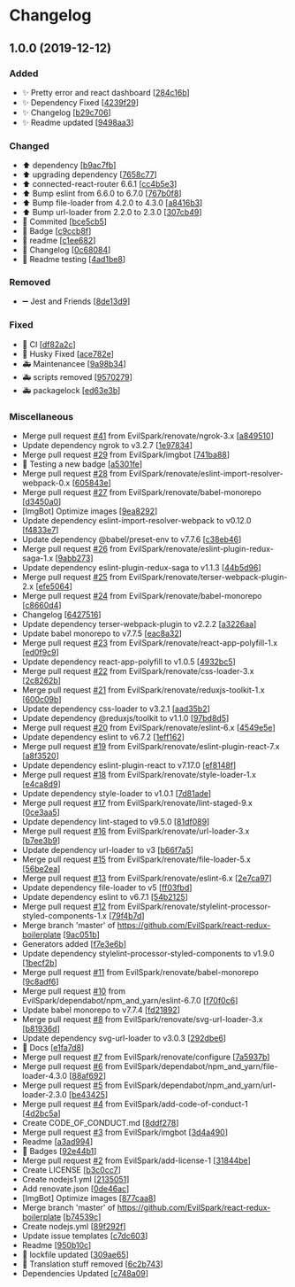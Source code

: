 # Changelog

<a name="1.0.0"></a>

## 1.0.0 (2019-12-12)

### Added

- ✨ Pretty error and react dashboard [[284c16b](https://github.com/EvilSpark/react-redux-boilerplate/commit/284c16b3fac109c80f201d679c6c4b3ecdaf561c)]
- ✨ Dependency Fixed [[4239f29](https://github.com/EvilSpark/react-redux-boilerplate/commit/4239f294150017df77ebae8d8dec5f71c63dca01)]
- ✨ Changelog [[b29c706](https://github.com/EvilSpark/react-redux-boilerplate/commit/b29c70665c468b19db5b16e6107e98888ee9d0a0)]
- ✨ Readme updated [[9498aa3](https://github.com/EvilSpark/react-redux-boilerplate/commit/9498aa3e92cd5f0f36c6bbc6077fd51e48757316)]

### Changed

- ⬆️ dependency [[b9ac7fb](https://github.com/EvilSpark/react-redux-boilerplate/commit/b9ac7fba65c42956c454f58db0fbbb18afd877b1)]
- ⬆️ upgrading dependency [[7658c77](https://github.com/EvilSpark/react-redux-boilerplate/commit/7658c7799fa6a3fc443f1eecbe454a95df0b292c)]
- ⬆️ connected-react-router 6.6.1 [[cc4b5e3](https://github.com/EvilSpark/react-redux-boilerplate/commit/cc4b5e3670c6bb6a984011b191b741a5f503ed56)]
- ⬆️ Bump eslint from 6.6.0 to 6.7.0 [[767b0f8](https://github.com/EvilSpark/react-redux-boilerplate/commit/767b0f80b7c225d191ad1cc40ef1a3bd643d4731)]
- ⬆️ Bump file-loader from 4.2.0 to 4.3.0 [[a8416b3](https://github.com/EvilSpark/react-redux-boilerplate/commit/a8416b32360de8303bd5ef8e44ab699ab6b3fb34)]
- ⬆️ Bump url-loader from 2.2.0 to 2.3.0 [[307cb49](https://github.com/EvilSpark/react-redux-boilerplate/commit/307cb49a729da9e1a3025f83cb1cedfb7f92439c)]
- 🎨 Commited [[bce5cb5](https://github.com/EvilSpark/react-redux-boilerplate/commit/bce5cb55f7455ba6c3baab248ac77989e69c2eaa)]
- 🎨 Badge [[c9ccb8f](https://github.com/EvilSpark/react-redux-boilerplate/commit/c9ccb8f1cd5738e1f4959d5c7fc7e364467bce38)]
- 🎨 readme [[c1ee682](https://github.com/EvilSpark/react-redux-boilerplate/commit/c1ee6829c98fb4a0e3beafc0614314e16520bf31)]
- 🎨 Changelog [[0c68084](https://github.com/EvilSpark/react-redux-boilerplate/commit/0c68084a6d7ffcbbed0f0e4d43e066e017037088)]
- 🎨 Readme testing [[4ad1be8](https://github.com/EvilSpark/react-redux-boilerplate/commit/4ad1be8cbf3bc1ca7f971e5be2bf7713ca965161)]

### Removed

- ➖ Jest and Friends [[8de13d9](https://github.com/EvilSpark/react-redux-boilerplate/commit/8de13d91b9ba77249b7a5722bb74400d3cf36563)]

### Fixed

- 🐛 CI [[df82a2c](https://github.com/EvilSpark/react-redux-boilerplate/commit/df82a2c9e0e36155f87dcc24e9dd9bd46df4f330)]
- 🐛 Husky Fixed [[ace782e](https://github.com/EvilSpark/react-redux-boilerplate/commit/ace782ec550070e51a145a1d589a5bc30993c7d5)]
- 🚑 Maintenancee [[9a98b34](https://github.com/EvilSpark/react-redux-boilerplate/commit/9a98b340a2ada91facb0a6742e58add4ebbd95f0)]
- 🚑 scripts removed [[9570279](https://github.com/EvilSpark/react-redux-boilerplate/commit/95702799e74f0b218ad1c9265e4d6c32638a603b)]
- 🚑 packagelock [[ed63e3b](https://github.com/EvilSpark/react-redux-boilerplate/commit/ed63e3b6f3b0e9b4cb028d8a6622be3f8a433f05)]

### Miscellaneous

- Merge pull request [#41](https://github.com/EvilSpark/react-redux-boilerplate/issues/41) from EvilSpark/renovate/ngrok-3.x [[a849510](https://github.com/EvilSpark/react-redux-boilerplate/commit/a8495101eb55b80d862a7163277391ee923e53db)]
- Update dependency ngrok to v3.2.7 [[1e97834](https://github.com/EvilSpark/react-redux-boilerplate/commit/1e97834938f2b810d9ad9641de625a9709232d34)]
- Merge pull request [#29](https://github.com/EvilSpark/react-redux-boilerplate/issues/29) from EvilSpark/imgbot [[741ba88](https://github.com/EvilSpark/react-redux-boilerplate/commit/741ba88b45e596b2d23df5173a54d9536b8175e9)]
- 📝 Testing a new badge [[a5301fe](https://github.com/EvilSpark/react-redux-boilerplate/commit/a5301fe7d5abfe9395debf53db10390a52b4c3fa)]
- Merge pull request [#28](https://github.com/EvilSpark/react-redux-boilerplate/issues/28) from EvilSpark/renovate/eslint-import-resolver-webpack-0.x [[605843e](https://github.com/EvilSpark/react-redux-boilerplate/commit/605843e84123efaec34a2a25ac5c8b0df6450dd1)]
- Merge pull request [#27](https://github.com/EvilSpark/react-redux-boilerplate/issues/27) from EvilSpark/renovate/babel-monorepo [[d3450a0](https://github.com/EvilSpark/react-redux-boilerplate/commit/d3450a00a5982cef53a6eafbd9fbe0aa984fc4e4)]
- [ImgBot] Optimize images [[9ea8292](https://github.com/EvilSpark/react-redux-boilerplate/commit/9ea82927deca3e793a5ed4719ed438f6ba36784b)]
- Update dependency eslint-import-resolver-webpack to v0.12.0 [[f4833e7](https://github.com/EvilSpark/react-redux-boilerplate/commit/f4833e73085897416a5e9c448f604da5ade57e99)]
- Update dependency @babel/preset-env to v7.7.6 [[c38eb46](https://github.com/EvilSpark/react-redux-boilerplate/commit/c38eb466b52c42d276c41221550f7be2984b6d65)]
- Merge pull request [#26](https://github.com/EvilSpark/react-redux-boilerplate/issues/26) from EvilSpark/renovate/eslint-plugin-redux-saga-1.x [[9abb273](https://github.com/EvilSpark/react-redux-boilerplate/commit/9abb2730512e62636c89caf7a7c30e758293d029)]
- Update dependency eslint-plugin-redux-saga to v1.1.3 [[44b5d96](https://github.com/EvilSpark/react-redux-boilerplate/commit/44b5d96d39e5dafdf0f7ad73ce37267c08238587)]
- Merge pull request [#25](https://github.com/EvilSpark/react-redux-boilerplate/issues/25) from EvilSpark/renovate/terser-webpack-plugin-2.x [[efe5064](https://github.com/EvilSpark/react-redux-boilerplate/commit/efe5064d877c6f9d43b48651d80940511582d088)]
- Merge pull request [#24](https://github.com/EvilSpark/react-redux-boilerplate/issues/24) from EvilSpark/renovate/babel-monorepo [[c8660d4](https://github.com/EvilSpark/react-redux-boilerplate/commit/c8660d4da2d0413d509b2c80a7a9cc5a74f1a6d5)]
- Changelog [[6427516](https://github.com/EvilSpark/react-redux-boilerplate/commit/642751661a91529f7425e0384c4901a2e27bcb11)]
- Update dependency terser-webpack-plugin to v2.2.2 [[a3226aa](https://github.com/EvilSpark/react-redux-boilerplate/commit/a3226aabd38f85638ea53fd5feaecf3758bf1cd2)]
- Update babel monorepo to v7.7.5 [[eac8a32](https://github.com/EvilSpark/react-redux-boilerplate/commit/eac8a323020b843de144b04f922dc01ed0ff6936)]
- Merge pull request [#23](https://github.com/EvilSpark/react-redux-boilerplate/issues/23) from EvilSpark/renovate/react-app-polyfill-1.x [[ed0f9c9](https://github.com/EvilSpark/react-redux-boilerplate/commit/ed0f9c96e2836a83114922994938aec108998341)]
- Update dependency react-app-polyfill to v1.0.5 [[4932bc5](https://github.com/EvilSpark/react-redux-boilerplate/commit/4932bc5def09deb2846254bce88d359b352452f9)]
- Merge pull request [#22](https://github.com/EvilSpark/react-redux-boilerplate/issues/22) from EvilSpark/renovate/css-loader-3.x [[2c8262b](https://github.com/EvilSpark/react-redux-boilerplate/commit/2c8262bece822b32fc2840af65eee1788a0c3b56)]
- Merge pull request [#21](https://github.com/EvilSpark/react-redux-boilerplate/issues/21) from EvilSpark/renovate/reduxjs-toolkit-1.x [[600c09b](https://github.com/EvilSpark/react-redux-boilerplate/commit/600c09baf75f3e788eb326a2bdc01f19b969e4a3)]
- Update dependency css-loader to v3.2.1 [[aad35b2](https://github.com/EvilSpark/react-redux-boilerplate/commit/aad35b27b7ae863bb0c5730704716126d5a6d0b1)]
- Update dependency @reduxjs/toolkit to v1.1.0 [[97bd8d5](https://github.com/EvilSpark/react-redux-boilerplate/commit/97bd8d5c29310af1324cfd1d61cac2d241a2053f)]
- Merge pull request [#20](https://github.com/EvilSpark/react-redux-boilerplate/issues/20) from EvilSpark/renovate/eslint-6.x [[4549e5e](https://github.com/EvilSpark/react-redux-boilerplate/commit/4549e5e9ae07559042dbb9123d8a1f022bd84b6d)]
- Update dependency eslint to v6.7.2 [[1eff162](https://github.com/EvilSpark/react-redux-boilerplate/commit/1eff16253f1b1072c55a6354983dd8a3e8683623)]
- Merge pull request [#19](https://github.com/EvilSpark/react-redux-boilerplate/issues/19) from EvilSpark/renovate/eslint-plugin-react-7.x [[a8f3520](https://github.com/EvilSpark/react-redux-boilerplate/commit/a8f35202fd32343f2ffe9b9b380fbe025ad00588)]
- Update dependency eslint-plugin-react to v7.17.0 [[ef8148f](https://github.com/EvilSpark/react-redux-boilerplate/commit/ef8148facc05516a7cf075d8ec6b6531d9f55518)]
- Merge pull request [#18](https://github.com/EvilSpark/react-redux-boilerplate/issues/18) from EvilSpark/renovate/style-loader-1.x [[e4ca8d9](https://github.com/EvilSpark/react-redux-boilerplate/commit/e4ca8d9cb4c43c96dd4cf21b66caea53afd3ba00)]
- Update dependency style-loader to v1.0.1 [[7d81ade](https://github.com/EvilSpark/react-redux-boilerplate/commit/7d81adef53c946766f11cb29d43f13aa3654ba6f)]
- Merge pull request [#17](https://github.com/EvilSpark/react-redux-boilerplate/issues/17) from EvilSpark/renovate/lint-staged-9.x [[0ce3aa5](https://github.com/EvilSpark/react-redux-boilerplate/commit/0ce3aa5659bcd98f269163ecad65a4e40b981081)]
- Update dependency lint-staged to v9.5.0 [[81df089](https://github.com/EvilSpark/react-redux-boilerplate/commit/81df089300f4a62b496858f0181f40402ba886df)]
- Merge pull request [#16](https://github.com/EvilSpark/react-redux-boilerplate/issues/16) from EvilSpark/renovate/url-loader-3.x [[b7ee3b9](https://github.com/EvilSpark/react-redux-boilerplate/commit/b7ee3b979634c6cbd99e7b77bd2f89ef967c92ac)]
- Update dependency url-loader to v3 [[b66f7a5](https://github.com/EvilSpark/react-redux-boilerplate/commit/b66f7a56ef774c930e6009b464abd04728e4762a)]
- Merge pull request [#15](https://github.com/EvilSpark/react-redux-boilerplate/issues/15) from EvilSpark/renovate/file-loader-5.x [[56be2ea](https://github.com/EvilSpark/react-redux-boilerplate/commit/56be2ea31cbf38ebd023ef09c4a1f521e75e2335)]
- Merge pull request [#13](https://github.com/EvilSpark/react-redux-boilerplate/issues/13) from EvilSpark/renovate/eslint-6.x [[2e7ca97](https://github.com/EvilSpark/react-redux-boilerplate/commit/2e7ca971798e70457cc0dd921416ceda3756e148)]
- Update dependency file-loader to v5 [[ff03fbd](https://github.com/EvilSpark/react-redux-boilerplate/commit/ff03fbd5080a17f6014f87c0a5afb7713b6a0099)]
- Update dependency eslint to v6.7.1 [[54b2125](https://github.com/EvilSpark/react-redux-boilerplate/commit/54b21256ead1ef781db6c53247bcab14cc8fb564)]
- Merge pull request [#12](https://github.com/EvilSpark/react-redux-boilerplate/issues/12) from EvilSpark/renovate/stylelint-processor-styled-components-1.x [[79f4b7d](https://github.com/EvilSpark/react-redux-boilerplate/commit/79f4b7dab8620a18521ccdba0e357abaab88b504)]
- Merge branch &#x27;master&#x27; of https://github.com/EvilSpark/react-redux-boilerplate [[9ac051b](https://github.com/EvilSpark/react-redux-boilerplate/commit/9ac051b7dac74e9a37c513f362ef2027f4102830)]
- Generators added [[f7e3e6b](https://github.com/EvilSpark/react-redux-boilerplate/commit/f7e3e6b71e5622d08732e371d549e1c3c5395e09)]
- Update dependency stylelint-processor-styled-components to v1.9.0 [[1becf2b](https://github.com/EvilSpark/react-redux-boilerplate/commit/1becf2b928de64ed6fbaa819a73b0c418110a6e7)]
- Merge pull request [#11](https://github.com/EvilSpark/react-redux-boilerplate/issues/11) from EvilSpark/renovate/babel-monorepo [[9c8adf6](https://github.com/EvilSpark/react-redux-boilerplate/commit/9c8adf6e5a549db6881db6139aff7169bca386b3)]
- Merge pull request [#10](https://github.com/EvilSpark/react-redux-boilerplate/issues/10) from EvilSpark/dependabot/npm_and_yarn/eslint-6.7.0 [[f70f0c6](https://github.com/EvilSpark/react-redux-boilerplate/commit/f70f0c6bbfacbf36875938b24ab21ff154eaf9ef)]
- Update babel monorepo to v7.7.4 [[fd21892](https://github.com/EvilSpark/react-redux-boilerplate/commit/fd218920357cf797c0d9fc9e45e880f903615073)]
- Merge pull request [#8](https://github.com/EvilSpark/react-redux-boilerplate/issues/8) from EvilSpark/renovate/svg-url-loader-3.x [[b81936d](https://github.com/EvilSpark/react-redux-boilerplate/commit/b81936d152fd23a224e24c1b145e95d94a716b74)]
- Update dependency svg-url-loader to v3.0.3 [[292dbe6](https://github.com/EvilSpark/react-redux-boilerplate/commit/292dbe6651e62cd1ac107c3b20ed050746b25ab8)]
- 📝 Docs [[e1fa7d8](https://github.com/EvilSpark/react-redux-boilerplate/commit/e1fa7d8dd0f9884003025568edd1e0c68008ec31)]
- Merge pull request [#7](https://github.com/EvilSpark/react-redux-boilerplate/issues/7) from EvilSpark/renovate/configure [[7a5937b](https://github.com/EvilSpark/react-redux-boilerplate/commit/7a5937b1732ee1edcb3a744f7c0791714d05a132)]
- Merge pull request [#6](https://github.com/EvilSpark/react-redux-boilerplate/issues/6) from EvilSpark/dependabot/npm_and_yarn/file-loader-4.3.0 [[88af692](https://github.com/EvilSpark/react-redux-boilerplate/commit/88af69209603b50d12880abb6e57198c0a054657)]
- Merge pull request [#5](https://github.com/EvilSpark/react-redux-boilerplate/issues/5) from EvilSpark/dependabot/npm_and_yarn/url-loader-2.3.0 [[be43425](https://github.com/EvilSpark/react-redux-boilerplate/commit/be43425d8293047ddaa1c94300eafff5edc6624f)]
- Merge pull request [#4](https://github.com/EvilSpark/react-redux-boilerplate/issues/4) from EvilSpark/add-code-of-conduct-1 [[4d2bc5a](https://github.com/EvilSpark/react-redux-boilerplate/commit/4d2bc5a339c1bb382b29a17324d1d5f4ce2d6f34)]
- Create CODE_OF_CONDUCT.md [[8ddf278](https://github.com/EvilSpark/react-redux-boilerplate/commit/8ddf278525c8e8e51f89e2aea059f74ed8cc56ef)]
- Merge pull request [#3](https://github.com/EvilSpark/react-redux-boilerplate/issues/3) from EvilSpark/imgbot [[3d4a490](https://github.com/EvilSpark/react-redux-boilerplate/commit/3d4a490e9a8f1ccab9f085f2c2201984880c033e)]
- Readme [[a3ad994](https://github.com/EvilSpark/react-redux-boilerplate/commit/a3ad99466d6b80f642289ab74153843a556c3e83)]
- 📝 Badges [[92e44b1](https://github.com/EvilSpark/react-redux-boilerplate/commit/92e44b16195d79da667ac1882fd1564d0d0da95c)]
- Merge pull request [#2](https://github.com/EvilSpark/react-redux-boilerplate/issues/2) from EvilSpark/add-license-1 [[31844be](https://github.com/EvilSpark/react-redux-boilerplate/commit/31844bec7813499bbe8deea307655727c501503c)]
- Create LICENSE [[b3c0cc7](https://github.com/EvilSpark/react-redux-boilerplate/commit/b3c0cc7a061f1588946db818b5cd98fb715ab261)]
- Create nodejs1.yml [[2135051](https://github.com/EvilSpark/react-redux-boilerplate/commit/21350512f2f41ec6abf0901822ae45806d3458bb)]
- Add renovate.json [[0de46ac](https://github.com/EvilSpark/react-redux-boilerplate/commit/0de46ac978964b84fdcd7b5e168607eb6e7353c4)]
- [ImgBot] Optimize images [[877caa8](https://github.com/EvilSpark/react-redux-boilerplate/commit/877caa8b2f45e9a7b003a67be31d472f492480f2)]
- Merge branch &#x27;master&#x27; of https://github.com/EvilSpark/react-redux-boilerplate [[b74539c](https://github.com/EvilSpark/react-redux-boilerplate/commit/b74539c3a9fe38ae23c5f031ced2f340489036e1)]
- Create nodejs.yml [[89f292f](https://github.com/EvilSpark/react-redux-boilerplate/commit/89f292f85edeb2585e36f73a9085c58cce6c6270)]
- Update issue templates [[c7dc603](https://github.com/EvilSpark/react-redux-boilerplate/commit/c7dc603c263e5b46639b3b65998b0c87f5dec720)]
- Readme [[950b10c](https://github.com/EvilSpark/react-redux-boilerplate/commit/950b10c449bf2ba76c18c824e33bd0004085da43)]
- 📝 lockfile updated [[309ae65](https://github.com/EvilSpark/react-redux-boilerplate/commit/309ae65671eeed25f0c097976e8b91720199ad18)]
- 🚩 Translation stuff removed [[6c2b743](https://github.com/EvilSpark/react-redux-boilerplate/commit/6c2b743e13dfb761ba3494965cd37d76741e9ddf)]
- Dependencies Updated [[c748a09](https://github.com/EvilSpark/react-redux-boilerplate/commit/c748a09f10849f6443c9010acfeddd2b91c9d2bc)]
